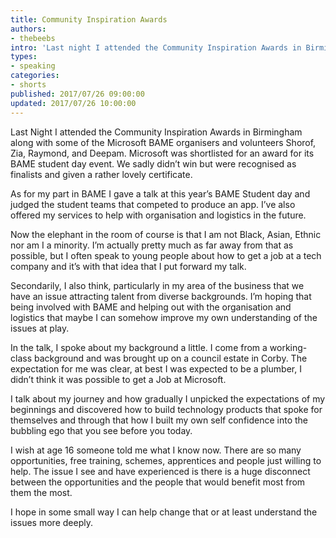 ```yaml
---
title: Community Inspiration Awards
authors:
- thebeebs
intro: 'Last night I attended the Community Inspiration Awards in Birmingham'
types:
- speaking
categories:
- shorts
published: 2017/07/26 09:00:00
updated: 2017/07/26 10:00:00
---
```


Last Night I attended the Community Inspiration Awards in Birmingham along with some of the Microsoft BAME organisers and volunteers Shorof, Zia, Raymond, and Deepam.
Microsoft was shortlisted for an award for its BAME student day event. We sadly didn’t win but were recognised as finalists and given a rather lovely certificate.

As for my part in BAME I gave a talk at this year’s BAME Student day and judged the student teams that competed to produce an app. I’ve also offered my services to help with organisation and logistics in the future.

Now the elephant in the room of course is that I am not Black, Asian, Ethnic nor am I a minority. I’m actually pretty much as far away from that as possible, but I often speak to young people about how to get a job at a tech company and it’s with that idea that I put forward my talk. 

Secondarily, I also think, particularly in my area of the business that we have an issue attracting talent from diverse backgrounds. I’m hoping that being involved with BAME and helping out with the organisation and logistics that maybe I can somehow improve my own understanding of the issues at play.

In the talk, I spoke about my background a little. I come from a working-class background and was brought up on a council estate in Corby. The expectation for me was clear, at best I was expected to be a plumber, I didn’t think it was possible to get a Job at Microsoft. 

I talk about my journey and how gradually I unpicked the expectations of my beginnings and discovered how to build technology products that spoke for themselves and through that how I built my own self confidence into the bubbling ego that you see before you today.

I wish at age 16 someone told me what I know now. There are so many opportunities, free training, schemes, apprentices and people just willing to help. The issue I see and have experienced is there is a huge disconnect between the opportunities and the people that would benefit most from them the most. 

I hope in some small way I can help change that or at least understand the issues more deeply.

